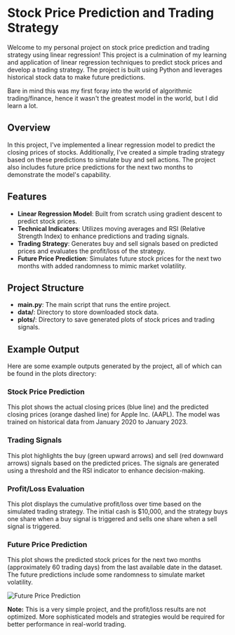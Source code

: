 # Stock Price Prediction and Trading Strategy

Welcome to my personal project on stock price prediction and trading strategy using linear regression! This project is a culmination of my learning and application of linear regression techniques to predict stock prices and develop a trading strategy. The project is built using Python and leverages historical stock data to make future predictions. 

Bare in mind this was my first foray into the world of algorithmic trading/finance, hence it wasn't the greatest model in the world, but I did learn a lot. 

## Overview

In this project, I've implemented a linear regression model to predict the closing prices of stocks. Additionally, I've created a simple trading strategy based on these predictions to simulate buy and sell actions. The project also includes future price predictions for the next two months to demonstrate the model's capability.

## Features

- **Linear Regression Model**: Built from scratch using gradient descent to predict stock prices.
- **Technical Indicators**: Utilizes moving averages and RSI (Relative Strength Index) to enhance predictions and trading signals.
- **Trading Strategy**: Generates buy and sell signals based on predicted prices and evaluates the profit/loss of the strategy.
- **Future Price Prediction**: Simulates future stock prices for the next two months with added randomness to mimic market volatility.

## Project Structure

- **main.py**: The main script that runs the entire project.
- **data/**: Directory to store downloaded stock data.
- **plots/**: Directory to save generated plots of stock prices and trading signals.

## Example Output

Here are some example outputs generated by the project, all of which can be found in the plots directory:

### Stock Price Prediction
This plot shows the actual closing prices (blue line) and the predicted closing prices (orange dashed line) for Apple Inc. (AAPL). The model was trained on historical data from January 2020 to January 2023.

### Trading Signals
This plot highlights the buy (green upward arrows) and sell (red downward arrows) signals based on the predicted prices. The signals are generated using a threshold and the RSI indicator to enhance decision-making.

### Profit/Loss Evaluation
This plot displays the cumulative profit/loss over time based on the simulated trading strategy. The initial cash is $10,000, and the strategy buys one share when a buy signal is triggered and sells one share when a sell signal is triggered.



### Future Price Prediction
This plot shows the predicted stock prices for the next two months (approximately 60 trading days) from the last available date in the dataset. The future predictions include some randomness to simulate market volatility.

![Future Price Prediction](plots/future_price_prediction.png)

**Note:** This is a very simple project, and the profit/loss results are not optimized. More sophisticated models and strategies would be required for better performance in real-world trading.
